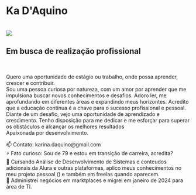 <h1>Ka D'Aquino</h1><br>
<img src="https://avatars.githubusercontent.com/u/73259119?v=4"><br>
<h2>Em busca de realização profissional</h2><br>
<p> Quero uma oportunidade de estágio ou trabalho, onde possa aprender, crescer e contribuir.<br>
Sou uma pessoa curiosa por natureza, com um amor por aprender que me impulsiona buscar novos conhecimentos e desafios. Adoro ler, me aprofundando em diferentes áreas e expandindo meus horizontes. Acredito que a educação contínua é a chave para o sucesso profissional e pessoal.<br> Diante de um desafio, vejo uma oportunidade de aprendizado e crescimento. Tenho disposição para me dedicar e me esforçar para superar os obstáculos e alcançar os melhores resultados<br> Apaixonada por desenvolvimento.</p>
<p>
  📫 Contato: karina.daquino@gmail.com <br>
  ⚡ Fato curioso: Sou de 79 e estou em transição de carreira, acredita?<br>
  🌱 Cursando Análise de Desenvolvimento de Sistemas e conteudos adicionais da Alura e outras plataformas, aplico meus conhecimentos no meu projeto pessoal () e também em freelas quando aparecem.<br>
  👯 Administrei negócios em marktplaces e migrei em janeiro de 2024 para área de TI.<br>
</p>

